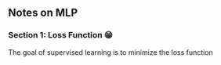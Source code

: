 ## Notes on MLP
### Section 1: Loss Function :grin:
The goal of supervised learning is to minimize the loss function

